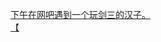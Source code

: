 [下午在网吧遇到一个玩剑三的汉子。](http://tieba.baidu.com/p/3418097371?see_lz=1&pn=)   
[【](http://tieba.baidu.com/p/3418390084?see_lz=1&pn=)   
